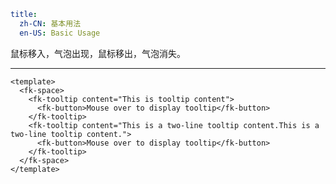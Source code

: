 ```yaml
title:
  zh-CN: 基本用法
  en-US: Basic Usage
```


鼠标移入，气泡出现，鼠标移出，气泡消失。

---


```vue { "component": true } 
<template>
  <fk-space>
    <fk-tooltip content="This is tooltip content">
      <fk-button>Mouse over to display tooltip</fk-button>
    </fk-tooltip>
    <fk-tooltip content="This is a two-line tooltip content.This is a two-line tooltip content.">
      <fk-button>Mouse over to display tooltip</fk-button>
    </fk-tooltip>
  </fk-space>
</template>
```
